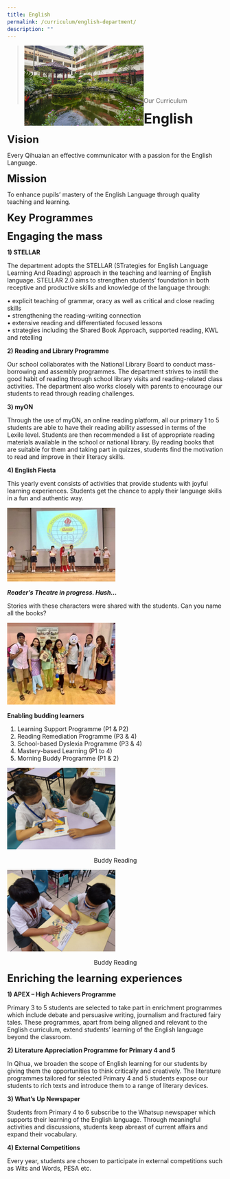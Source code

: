 ```yaml
---
title: English
permalink: /curriculum/english-department/
description: ""
---
```

><img src="images/Curriculum/Picture-3-min.jpg"  
     style="width:60%"
			align="left"><br><br><br><br><br><br><br>
>Our Curriculum

**<font size=6>English</font>**

**<font size=5>Vision</font>**

Every Qihuaian an effective communicator with a passion for the English Language.

**<font size=5>Mission</font>**

To enhance pupils’ mastery of the English Language through quality teaching and learning.

**<font size=5>Key Programmes</font>**

**<font size=5>Engaging the mass</font>**


**1) STELLAR**

The department adopts the STELLAR (STrategies for English Language Learning And Reading) approach in the teaching and learning of English language. STELLAR 2.0 aims to strengthen students’ foundation in both receptive and productive skills and knowledge of the language through:

• explicit teaching of grammar, oracy as well as critical and close reading skills  
• strengthening the reading-writing connection  
• extensive reading and differentiated focused lessons  
• strategies including the Shared Book Approach, supported reading, KWL and retelling

**2) Reading and Library Programme**

Our school collaborates with the National Library Board to conduct mass-borrowing and assembly programmes. The department strives to instill the good habit of reading through school library visits and reading-related class activities. The department also works closely with parents to encourage our students to read through reading challenges.

**3) myON**

Through the use of myON, an online reading platform, all our primary 1 to 5 students are able to have their reading ability assessed in terms of the Lexile level. Students are then recommended a list of appropriate reading materials available in the school or national library. By reading books that are suitable for them and taking part in quizzes, students find the motivation to read and improve in their literacy skills.

**4) English Fiesta**

This yearly event consists of activities that provide students with joyful learning experiences. Students get the chance to apply their language skills in a fun and authentic way.

<img src="/images/Curriculum/EL-Fiesta-Pic-1.jpg"  
     style="width:50%">

**_Reader’s Theatre in progress. Hush…_**

Stories with these characters were shared with the students. Can you name all the books?

<img src="/images/Curriculum/EL-Fiesta-Pic-2.jpg"  
     style="width:50%">


**Enabling budding learners**

1) Learning Support Programme (P1 & P2)  
2) Reading Remediation Programme (P3 & 4)  
3) School-based Dyslexia Programme (P3 & 4)  
4) Mastery-based Learning (P1 to 4)  
5) Morning Buddy Programme (P1 & 2)

<img src="/images/Curriculum/Buddy-reading-1.jpeg"  
     style="width:50%">
<center>Buddy Reading</center>

<img src="/images/Curriculum/Buddy-reading-2.jpeg"  
     style="width:50%">
<center>Buddy Reading</center>

**<font size=5>Enriching the learning experiences</font>**

**1) APEX – High Achievers Programme**

Primary 3 to 5 students are selected to take part in enrichment programmes which include debate and persuasive writing, journalism and fractured fairy tales. These programmes, apart from being aligned and relevant to the English curriculum, extend students’ learning of the English language beyond the classroom.

**2) Literature Appreciation Programme for Primary 4 and 5**

In Qihua, we broaden the scope of English learning for our students by giving them the opportunities to think critically and creatively. The literature programmes tailored for selected Primary 4 and 5 students expose our students to rich texts and introduce them to a range of literary devices.

**3) What’s Up Newspaper**

Students from Primary 4 to 6 subscribe to the Whatsup newspaper which supports their learning of the English language. Through meaningful activities and discussions, students keep abreast of current affairs and expand their vocabulary.

**4) External Competitions**

Every year, students are chosen to participate in external competitions such as Wits and Words, PESA etc.